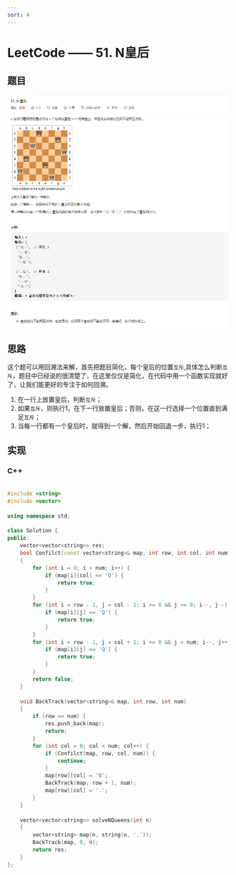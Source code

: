 ```yaml
---
sort: 4
---
```


# LeetCode —— 51. N皇后

## 题目

![](https://raw.githubusercontent.com/AZMDDY/imgs/master/20200903203005.png)

## 思路

这个题可以用回溯法来解，首先把题目简化，每个皇后的位置`互斥`,具体怎么判断`互斥`，题目中已经说的很清楚了，在这里仅仅是简化，在代码中用一个函数实现就好了，让我们能更好的专注于如何回溯。
1. 在一行上放置皇后，判断`互斥`；
2. 如果`互斥`，则执行1，在下一行放置皇后；否则，在这一行选择一个位置直到满足`互斥`；
3. 当每一行都有一个皇后时，就得到一个解，然后开始回退一步，执行1；

## 实现

### C++

```cpp

#include <string>
#include <vector>

using namespace std;

class Solution {
public:
    vector<vector<string>> res;
    bool Confilct(const vector<string>& map, int row, int col, int num)
    {
        for (int i = 0; i < num; i++) {
            if (map[i][col] == 'Q') {
                return true;
            }
        }
        for (int i = row - 1, j = col - 1; i >= 0 && j >= 0; i--, j--) {
            if (map[i][j] == 'Q') {
                return true;
            }
        }
        for (int i = row - 1, j = col + 1; i >= 0 && j < num; i--, j++) {
            if (map[i][j] == 'Q') {
                return true;
            }
        }
        return false;
    }

    void BackTrack(vector<string>& map, int row, int num)
    {
        if (row == num) {
            res.push_back(map);
            return;
        }
        for (int col = 0; col < num; col++) {
            if (Confilct(map, row, col, num)) {
                continue;
            }
            map[row][col] = 'Q';
            BackTrack(map, row + 1, num);
            map[row][col] = '.';
        }
    }

    vector<vector<string>> solveNQueens(int n)
    {
        vector<string> map(n, string(n, '.'));
        BackTrack(map, 0, n);
        return res;
    }
};
```